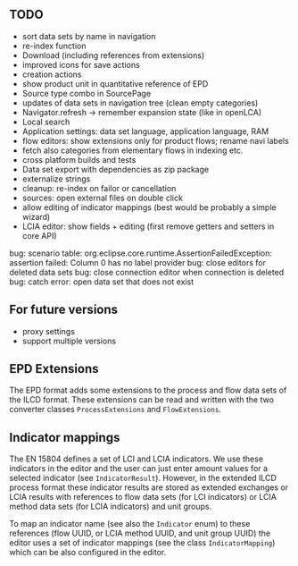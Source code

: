 ## TODO

* sort data sets by name in navigation
* re-index function
* Download (including references from extensions)
* improved icons for save actions
* creation actions
* show product unit in quantitative reference of EPD
* Source type combo in SourcePage
* updates of data sets in navigation tree (clean empty categories)
* Navigator.refresh -> remember expansion state (like in openLCA)
* Local search
* Application settings: data set language, application language, RAM
* flow editors: show extensions only for product flows; rename navi labels
* fetch also categories from elementary flows in indexing etc.
* cross platform builds and tests
* Data set export with dependencies as zip package
* externalize strings
* cleanup: re-index on failor or cancellation 
* sources: open external files on double click
* allow editing of indicator mappings (best would be probably a simple wizard)
* LCIA editor: show fields + editing (first remove getters and setters in core API)


bug: scenario table: org.eclipse.core.runtime.AssertionFailedException: assertion failed: Column 0 has no label provider
bug: close editors for deleted data sets
bug: close connection editor when connection is deleted
bug: catch error: open data set that does not exist

## For future versions
* proxy settings
* support multiple versions 

## EPD Extensions
The EPD format adds some extensions to the process and flow data sets of the 
ILCD format. These extensions can be read and written with the two converter
classes `ProcessExtensions` and `FlowExtensions`.

## Indicator mappings
The EN 15804 defines a set of LCI and LCIA indicators. We use these indicators 
in the editor and the user can just enter amount values for a selected indicator
(see `IndicatorResult`). However, in the extended ILCD process format these
indicator results are stored as extended exchanges or LCIA results with
references to flow data sets (for LCI indicators) or LCIA method data sets (for
LCIA indicators) and unit groups.

To map an indicator name (see also the `Indicator` enum) to these references
(flow UUID, or LCIA method UUID, and unit group UUID) the editor uses a set of
indicator mappings (see the class `IndicatorMapping`) which can be also
configured in the editor.
